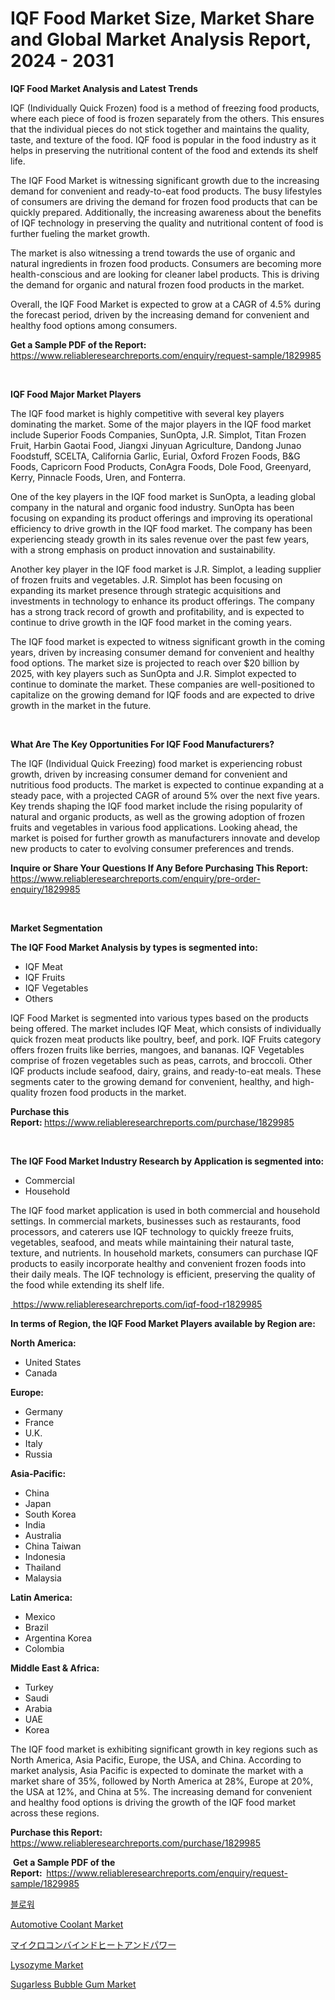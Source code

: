 <p><h1>IQF Food Market Size, Market Share and Global Market Analysis Report, 2024 - 2031</h1></p><p><strong>IQF Food Market Analysis and Latest Trends</strong></p>
<p><p>IQF (Individually Quick Frozen) food is a method of freezing food products, where each piece of food is frozen separately from the others. This ensures that the individual pieces do not stick together and maintains the quality, taste, and texture of the food. IQF food is popular in the food industry as it helps in preserving the nutritional content of the food and extends its shelf life.</p><p>The IQF Food Market is witnessing significant growth due to the increasing demand for convenient and ready-to-eat food products. The busy lifestyles of consumers are driving the demand for frozen food products that can be quickly prepared. Additionally, the increasing awareness about the benefits of IQF technology in preserving the quality and nutritional content of food is further fueling the market growth.</p><p>The market is also witnessing a trend towards the use of organic and natural ingredients in frozen food products. Consumers are becoming more health-conscious and are looking for cleaner label products. This is driving the demand for organic and natural frozen food products in the market.</p><p>Overall, the IQF Food Market is expected to grow at a CAGR of 4.5% during the forecast period, driven by the increasing demand for convenient and healthy food options among consumers.</p></p>
<p><strong>Get a Sample PDF of the Report:&nbsp;</strong> <a href="https://www.reliableresearchreports.com/enquiry/request-sample/1829985">https://www.reliableresearchreports.com/enquiry/request-sample/1829985</a></p>
<p>&nbsp;</p>
<p><strong>IQF Food Major Market Players</strong></p>
<p><p>The IQF food market is highly competitive with several key players dominating the market. Some of the major players in the IQF food market include Superior Foods Companies, SunOpta, J.R. Simplot, Titan Frozen Fruit, Harbin Gaotai Food, Jiangxi Jinyuan Agriculture, Dandong Junao Foodstuff, SCELTA, California Garlic, Eurial, Oxford Frozen Foods, B&G Foods, Capricorn Food Products, ConAgra Foods, Dole Food, Greenyard, Kerry, Pinnacle Foods, Uren, and Fonterra.</p><p>One of the key players in the IQF food market is SunOpta, a leading global company in the natural and organic food industry. SunOpta has been focusing on expanding its product offerings and improving its operational efficiency to drive growth in the IQF food market. The company has been experiencing steady growth in its sales revenue over the past few years, with a strong emphasis on product innovation and sustainability.</p><p>Another key player in the IQF food market is J.R. Simplot, a leading supplier of frozen fruits and vegetables. J.R. Simplot has been focusing on expanding its market presence through strategic acquisitions and investments in technology to enhance its product offerings. The company has a strong track record of growth and profitability, and is expected to continue to drive growth in the IQF food market in the coming years.</p><p>The IQF food market is expected to witness significant growth in the coming years, driven by increasing consumer demand for convenient and healthy food options. The market size is projected to reach over $20 billion by 2025, with key players such as SunOpta and J.R. Simplot expected to continue to dominate the market. These companies are well-positioned to capitalize on the growing demand for IQF foods and are expected to drive growth in the market in the future.</p></p>
<p>&nbsp;</p>
<p><strong>What Are The Key Opportunities For IQF Food Manufacturers?</strong></p>
<p><p>The IQF (Individual Quick Freezing) food market is experiencing robust growth, driven by increasing consumer demand for convenient and nutritious food products. The market is expected to continue expanding at a steady pace, with a projected CAGR of around 5% over the next five years. Key trends shaping the IQF food market include the rising popularity of natural and organic products, as well as the growing adoption of frozen fruits and vegetables in various food applications. Looking ahead, the market is poised for further growth as manufacturers innovate and develop new products to cater to evolving consumer preferences and trends.</p></p>
<p><strong>Inquire or Share Your Questions If Any Before Purchasing This Report:</strong> <a href="https://www.reliableresearchreports.com/enquiry/pre-order-enquiry/1829985">https://www.reliableresearchreports.com/enquiry/pre-order-enquiry/1829985</a></p>
<p>&nbsp;</p>
<p><strong>Market Segmentation</strong></p>
<p><strong>The IQF Food Market Analysis by types is segmented into:</strong></p>
<p><ul><li>IQF Meat</li><li>IQF Fruits</li><li>IQF Vegetables</li><li>Others</li></ul></p>
<p><p>IQF Food Market is segmented into various types based on the products being offered. The market includes IQF Meat, which consists of individually quick frozen meat products like poultry, beef, and pork. IQF Fruits category offers frozen fruits like berries, mangoes, and bananas. IQF Vegetables comprise of frozen vegetables such as peas, carrots, and broccoli. Other IQF products include seafood, dairy, grains, and ready-to-eat meals. These segments cater to the growing demand for convenient, healthy, and high-quality frozen food products in the market.</p></p>
<p><strong>Purchase this Report:&nbsp;</strong><a href="https://www.reliableresearchreports.com/purchase/1829985">https://www.reliableresearchreports.com/purchase/1829985</a></p>
<p>&nbsp;</p>
<p><strong>The IQF Food Market Industry Research by Application is segmented into:</strong></p>
<p><ul><li>Commercial</li><li>Household</li></ul></p>
<p><p>The IQF food market application is used in both commercial and household settings. In commercial markets, businesses such as restaurants, food processors, and caterers use IQF technology to quickly freeze fruits, vegetables, seafood, and meats while maintaining their natural taste, texture, and nutrients. In household markets, consumers can purchase IQF products to easily incorporate healthy and convenient frozen foods into their daily meals. The IQF technology is efficient, preserving the quality of the food while extending its shelf life.</p></p>
<p><a href="https://www.reliableresearchreports.com/iqf-food-r1829985">&nbsp;https://www.reliableresearchreports.com/iqf-food-r1829985</a></p>
<p><strong>In terms of Region, the IQF Food Market Players available by Region are:</strong></p>
<p>
    <p> <strong> North America: </strong>
        <ul>
            <li>United States</li>
            <li>Canada</li>
        </ul>
        </p> 
    <p> <strong> Europe: </strong>
        <ul>
            <li>Germany</li>
            <li>France</li>
            <li>U.K.</li>
            <li>Italy</li>
            <li>Russia</li>
        </ul>
        </p> 
    <p> <strong> Asia-Pacific: </strong>
        <ul>
            <li>China</li>
            <li>Japan</li>
            <li>South Korea</li>
            <li>India</li>
            <li>Australia</li>
            <li>China Taiwan</li>
            <li>Indonesia</li>
            <li>Thailand</li>
            <li>Malaysia</li>
        </ul>
        </p> 
    <p> <strong> Latin America: </strong>
        <ul>
            <li>Mexico</li>
            <li>Brazil</li>
            <li>Argentina Korea</li>
            <li>Colombia</li>
        </ul>
        </p> 
    <p> <strong> Middle East & Africa: </strong>
        <ul>
            <li>Turkey</li>
            <li>Saudi</li>
            <li>Arabia</li>
            <li>UAE</li>
            <li>Korea</li>
        </ul>
    </p>
    </p>
<p><p>The IQF food market is exhibiting significant growth in key regions such as North America, Asia Pacific, Europe, the USA, and China. According to market analysis, Asia Pacific is expected to dominate the market with a market share of 35%, followed by North America at 28%, Europe at 20%, the USA at 12%, and China at 5%. The increasing demand for convenient and healthy food options is driving the growth of the IQF food market across these regions.</p></p>
<p><strong>Purchase this Report: </strong><a href="https://www.reliableresearchreports.com/purchase/1829985">https://www.reliableresearchreports.com/purchase/1829985</a></p>
<p>&nbsp;<strong>Get a Sample PDF of the Report:&nbsp;&nbsp;</strong><a href="https://www.reliableresearchreports.com/enquiry/request-sample/1829985">https://www.reliableresearchreports.com/enquiry/request-sample/1829985</a></p>
<p><strong></strong></p>
<p><p><a href="https://github.com/TrevorKruvalis5678/Market-Research-Report-List-1/blob/main/593474017822.md">블로워</a></p><p><a href="https://issuu.com/reportprime-2/docs/automotive-coolant-market-size-2030.pptx">Automotive Coolant Market</a></p><p><a href="https://github.com/avwofrml53535/Market-Research-Report-List-1/blob/main/391701919190.md">マイクロコンバインドヒートアンドパワー</a></p><p><a href="https://issuu.com/reportprime-2/docs/lysozyme-market-size-2030.pptx">Lysozyme Market</a></p><p><a href="https://github.com/mbisetmhermsr/Market-Research-Report-List-2/blob/main/sugarless-bubble-gum-market.md">Sugarless Bubble Gum Market</a></p></p>